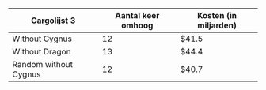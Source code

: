 |Cargolijst 3|Aantal keer omhoog|Kosten (in miljarden)|
|---|---|---|
|Without Cygnus|12|$41.5|
|Without Dragon|13|$44.4|
|Random without Cygnus|12|$40.7|
